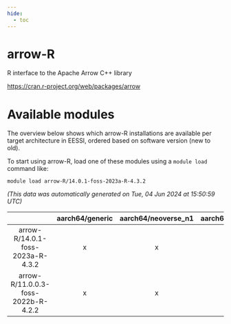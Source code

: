 ```yaml
---
hide:
  - toc
---
```


arrow-R
=======


R interface to the Apache Arrow C++ library

https://cran.r-project.org/web/packages/arrow
# Available modules


The overview below shows which arrow-R installations are available per target architecture in EESSI, ordered based on software version (new to old).

To start using arrow-R, load one of these modules using a `module load` command like:

```shell
module load arrow-R/14.0.1-foss-2023a-R-4.3.2
```

*(This data was automatically generated on Tue, 04 Jun 2024 at 15:50:59 UTC)*  

| |aarch64/generic|aarch64/neoverse_n1|aarch64/neoverse_v1|x86_64/generic|x86_64/amd/zen2|x86_64/amd/zen3|x86_64/intel/haswell|x86_64/intel/skylake_avx512|
| :---: | :---: | :---: | :---: | :---: | :---: | :---: | :---: | :---: |
|arrow-R/14.0.1-foss-2023a-R-4.3.2|x|x|x|x|x|x|x|x|
|arrow-R/11.0.0.3-foss-2022b-R-4.2.2|x|x|x|x|x|x|x|x|
